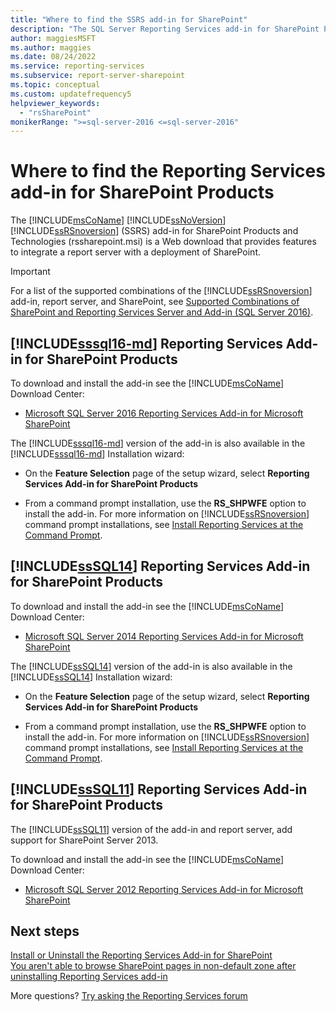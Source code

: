 ```yaml
---
title: "Where to find the SSRS add-in for SharePoint"
description: "The SQL Server Reporting Services add-in for SharePoint Products and Technologies (rssharepoint.msi) is a Web download that provides features to integrate a report server with a deployment of SharePoint."
author: maggiesMSFT
ms.author: maggies
ms.date: 08/24/2022
ms.service: reporting-services
ms.subservice: report-server-sharepoint
ms.topic: conceptual
ms.custom: updatefrequency5
helpviewer_keywords:
  - "rsSharePoint"
monikerRange: ">=sql-server-2016 <=sql-server-2016"
---
```


# Where to find the Reporting Services add-in for SharePoint Products

The [!INCLUDE[msCoName](../../includes/msconame-md.md)] [!INCLUDE[ssNoVersion](../../includes/ssnoversion-md.md)] [!INCLUDE[ssRSnoversion](../../includes/ssrsnoversion-md.md)] (SSRS) add-in for SharePoint Products and Technologies (rssharepoint.msi) is a Web download that provides features to integrate a report server with a deployment of SharePoint.  
  
> [!IMPORTANT]  
>  For a list of the supported combinations of the [!INCLUDE[ssRSnoversion](../../includes/ssrsnoversion-md.md)] add-in, report server, and SharePoint, see [Supported Combinations of SharePoint and Reporting Services Server and Add-in &#40;SQL Server 2016&#41;](../../reporting-services/install-windows/supported-combinations-of-sharepoint-and-reporting-services-server.md).  
  
##  [!INCLUDE[sssql16-md](../../includes/sssql16-md.md)] Reporting Services Add-in for SharePoint Products  
 To download and install the add-in see the [!INCLUDE[msCoName](../../includes/msconame-md.md)] Download Center:  
  
-   [Microsoft SQL Server 2016 Reporting Services Add-in for Microsoft SharePoint](https://www.microsoft.com/download/details.aspx?id=103442)  
  
 The [!INCLUDE[sssql16-md](../../includes/sssql16-md.md)] version of the add-in is also available in the [!INCLUDE[sssql16-md](../../includes/sssql16-md.md)] Installation wizard:  
  
-   On the **Feature Selection** page of the setup wizard, select **Reporting Services Add-in for SharePoint Products**  
  
-   From a command prompt installation, use the **RS_SHPWFE** option to install the add-in. For more information on [!INCLUDE[ssRSnoversion](../../includes/ssrsnoversion-md.md)] command prompt installations, see [Install Reporting Services at the Command Prompt](../../reporting-services/install-windows/install-reporting-services-at-the-command-prompt.md).  
  
##  [!INCLUDE[ssSQL14](../../includes/sssql14-md.md)] Reporting Services Add-in for SharePoint Products  
 To download and install the add-in see the [!INCLUDE[msCoName](../../includes/msconame-md.md)] Download Center:  
  
-   [Microsoft SQL Server 2014 Reporting Services Add-in for Microsoft SharePoint](https://www.microsoft.com/download/details.aspx?id=57959)  
  
 The [!INCLUDE[ssSQL14](../../includes/sssql14-md.md)] version of the add-in is also available in the [!INCLUDE[ssSQL14](../../includes/sssql14-md.md)] Installation wizard:  
  
-   On the **Feature Selection** page of the setup wizard, select **Reporting Services Add-in for SharePoint Products**  
  
-   From a command prompt installation, use the **RS_SHPWFE** option to install the add-in. For more information on [!INCLUDE[ssRSnoversion](../../includes/ssrsnoversion-md.md)] command prompt installations, see [Install Reporting Services at the Command Prompt](../../reporting-services/install-windows/install-reporting-services-at-the-command-prompt.md).  
  
##  [!INCLUDE[ssSQL11](../../includes/sssql11-md.md)] Reporting Services Add-in for SharePoint Products  
 The [!INCLUDE[ssSQL11](../../includes/sssql11-md.md)] version of the add-in and report server, add support for SharePoint Server 2013.  
  
 To download and install the add-in see the [!INCLUDE[msCoName](../../includes/msconame-md.md)] Download Center:  
 
  -   [Microsoft SQL Server 2012 Reporting Services Add-in for Microsoft SharePoint](https://www.microsoft.com/download/details.aspx?id=56052)  

## Next steps

[Install or Uninstall the Reporting Services Add-in for SharePoint](../../reporting-services/install-windows/install-or-uninstall-the-reporting-services-add-in-for-sharepoint.md)   
[You aren't able to browse SharePoint pages in non-default zone after uninstalling Reporting Services add-in](https://web.archive.org/web/20131006010947/http://support.microsoft.com:80/kb/2009212)  

More questions? [Try asking the Reporting Services forum](https://go.microsoft.com/fwlink/?LinkId=620231)
